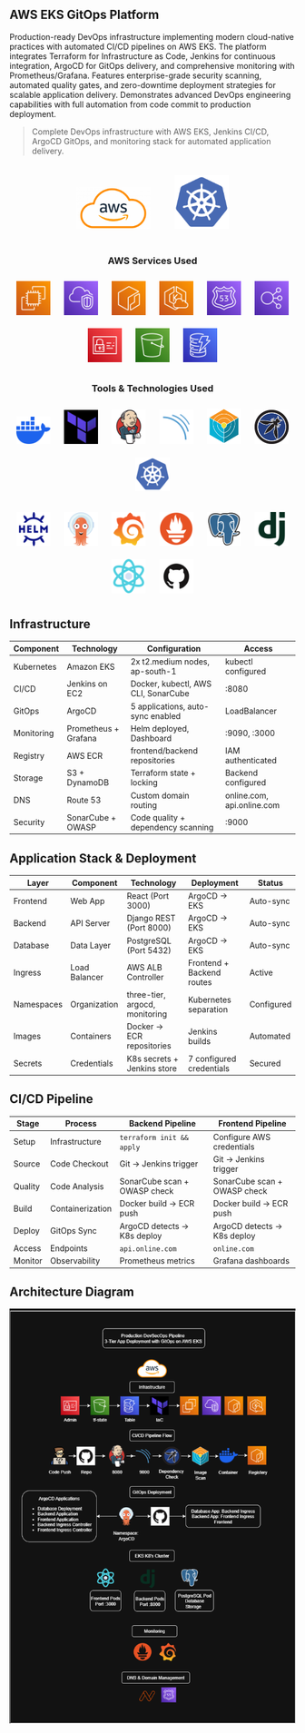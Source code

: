 ## AWS EKS GitOps Platform
Production-ready DevOps infrastructure implementing modern cloud-native practices with automated CI/CD pipelines on AWS EKS. The platform integrates Terraform for Infrastructure as Code, Jenkins for continuous integration, ArgoCD for GitOps delivery, and comprehensive monitoring with Prometheus/Grafana. Features enterprise-grade security scanning, automated quality gates, and zero-downtime deployment strategies for scalable application delivery. Demonstrates advanced DevOps engineering capabilities with full automation from code commit to production deployment.
> Complete DevOps infrastructure with AWS EKS, Jenkins CI/CD, ArgoCD GitOps, and monitoring stack for automated application delivery.

<p align="center">
  <img src="05-icons-k8s/aws-logo.png" alt="AWS" width="130" style="margin: 20px;"/>
  <img src="05-icons-k8s/Kubernetes.png" alt="Kubernetes" width="95" style="margin: 20px;"/>
</p>



<h3 align="center">AWS Services Used</h3>

<p align="center">
  <img src="05-icons-k8s/ec2.png" alt="EC2" width="60" style="margin:10px"/>
  <img src="05-icons-k8s/virtual-private-cloud.png" alt="VPC" width="60" style="margin:10px"/>
  <img src="05-icons-k8s/Elastic Container Registry.png" alt="ECR" width="60" style="margin:10px"/>
  <img src="05-icons-k8s/EKS Cloud.png" alt="EKS" width="60" style="margin:10px"/>
  <img src="05-icons-k8s/Route 53.png" alt="Route 53" width="60" style="margin:10px"/>
  <img src="05-icons-k8s/Elastic Load Balancing.png" alt="LB" width="60" style="margin:10px"/>
  <img src="05-icons-k8s/Identity and Access Management.png" alt="IAM" width="60" style="margin:10px"/>
  <img src="05-icons-k8s/Simple Storage Service.png" alt="S3" width="60" style="margin:10px"/>
  <img src="05-icons-k8s/DynamoDB.png" alt="DynamoDB" width="60" style="margin:10px"/>
</p>


<h3 align="center">Tools & Technologies Used </h3>

<!-- Row 2 -->
<p align="center">
  <img src="05-icons-k8s/docker.png" alt="Docker" width="60" style="margin:10px"/>
  <img src="05-icons-k8s/terraform.jpg" alt="Terraform" width="60" style="margin:10px"/>
  <img src="05-icons-k8s/jenkins.png" alt="Jenkins" width="60" style="margin:10px"/>
  <img src="05-icons-k8s/sonarqube.png" alt="SonarQube" width="60" style="margin:10px"/>
  <img src="05-icons-k8s/trivy.png" alt="Trivy" width="60" style="margin:10px"/>
  <img src="05-icons-k8s/owasp.png" alt="OWASP" width="60" style="margin:10px"/>
  <img src="05-icons-k8s/Kubernetes.png" alt="Kubernetes" width="60" style="margin:10px"/>
</p>

<!-- Row 3 -->
<p align="center">
  <img src="05-icons-k8s/Helm.png" alt="Helm" width="60" style="margin:10px"/>
  <img src="05-icons-k8s/Argo CD.png" alt="Argo CD" width="60" style="margin:10px"/>
  <img src="05-icons-k8s/Grafana.png" alt="Grafana" width="60" style="margin:10px"/>
  <img src="05-icons-k8s/Prometheus.png" alt="Prometheus" width="60" style="margin:10px"/>
  <img src="05-icons-k8s/PostgresSQL.png" alt="Postgres" width="60" style="margin:10px"/>
  <img src="05-icons-k8s/Django.png" alt="Django" width="60" style="margin:10px"/>
  <img src="05-icons-k8s/react.png" alt="React" width="60" style="margin:10px"/>
  <img src="05-icons-k8s/github.png" alt="GitHub" width="60" style="margin:10px"/>
</p>

## Infrastructure
| Component   | Technology             | Configuration                                    | Access                                   |
|-------------|------------------------|--------------------------------------------------|------------------------------------------|
| Kubernetes  | Amazon EKS              | 2x t2.medium nodes, ap-south-1                    | kubectl configured                       |
| CI/CD       | Jenkins on EC2          | Docker, kubectl, AWS CLI, SonarCube              | :8080                                    |
| GitOps      | ArgoCD                  | 5 applications, auto-sync enabled                | LoadBalancer                             |
| Monitoring  | Prometheus + Grafana    | Helm deployed, Dashboard                 | :9090, :3000                             |
| Registry    | AWS ECR                 | frontend/backend repositories                    | IAM authenticated                        |
| Storage     | S3 + DynamoDB           | Terraform state + locking                        | Backend configured                       |
| DNS         | Route 53                | Custom domain routing                            | online.com, api.online.com       |
| Security    | SonarCube + OWASP       | Code quality + dependency scanning               | :9000                                    |

## Application Stack & Deployment
| Layer      | Component     | Technology                    | Deployment                | Status      |
|------------|--------------|--------------------------------|---------------------------|-------------|
| Frontend   | Web App       | React (Port 3000)              | ArgoCD → EKS               | Auto-sync   |
| Backend    | API Server    | Django REST (Port 8000)        | ArgoCD → EKS               | Auto-sync   |
| Database   | Data Layer    | PostgreSQL (Port 5432)         | ArgoCD → EKS               | Auto-sync   |
| Ingress    | Load Balancer | AWS ALB Controller             | Frontend + Backend routes  | Active      |
| Namespaces | Organization  | three-tier, argocd, monitoring | Kubernetes separation      | Configured  |
| Images     | Containers    | Docker → ECR repositories      | Jenkins builds             | Automated   |
| Secrets    | Credentials   | K8s secrets + Jenkins store    | 7 configured credentials   | Secured     |

## CI/CD Pipeline
| Stage   | Process         | Backend Pipeline                         | Frontend Pipeline                  |
|---------|----------------|------------------------------------------|-------------------------------------|
| Setup   | Infrastructure | `terraform init && apply`                | Configure AWS credentials          |
| Source  | Code Checkout  | Git → Jenkins trigger                     | Git → Jenkins trigger               |
| Quality | Code Analysis  | SonarCube scan + OWASP check              | SonarCube scan + OWASP check        |
| Build   | Containerization | Docker build → ECR push                  | Docker build → ECR push             |
| Deploy  | GitOps Sync    | ArgoCD detects → K8s deploy               | ArgoCD detects → K8s deploy         |
| Access  | Endpoints      | `api.online.com`                      | `online.com`                    |
| Monitor | Observability  | Prometheus metrics                        | Grafana dashboards                  |

## Architecture Diagram
<p align="center">
  <img src="07-architecture/k8s-architecture.png" alt="Architecture Diagram" width="800"/>
</p>

